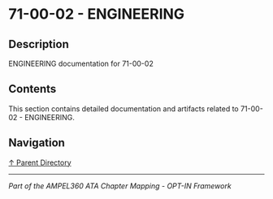 # 71-00-02 - ENGINEERING

## Description

ENGINEERING documentation for 71-00-02

## Contents

This section contains detailed documentation and artifacts related to 71-00-02 - ENGINEERING.

## Navigation

[↑ Parent Directory](../README.md)

---

*Part of the AMPEL360 ATA Chapter Mapping - OPT-IN Framework*
